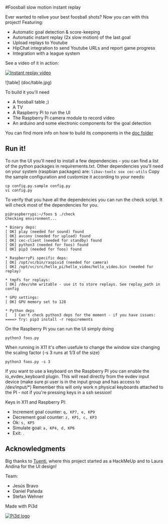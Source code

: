 #Foosball slow motion instant replay

Ever wanted to relive your best foosball shots? Now you can with this project!
Featuring:
 * Automatic goal detection & score-keeping
 * Automatic instant replay (2x slow motion) of the last goal
 * Upload replays to Youtube
 * HipChat integration to send Youtube URLs and report game progress
 * Integration with a league system

See a video of it in action:

[![Instant replay video](https://img.youtube.com/vi/BXMhitiaXEE/0.jpg)](https://www.youtube.com/watch?v=BXMhitiaXEE)

![table]
(doc/table.jpg)

To build it you'll need
 * A foosball table ;)
 * A TV
 * A Raspberry Pi to run the UI
 * The Raspberry Pi camera module to record video
 * An arduino and some electronic components for the goal detection

You can find more info on how to build its components in the [doc folder](doc/HWSetup.md)

## Run it!

To run the UI you'll need to install a few dependencies - you can find a list of the python packages in requirements.txt.
Other dependencies you'll need on your system (raspbian packages) are: `libav-tools sox cec-utils`
Copy the sample configuration and customize it according to your needs:
```
cp config.py.sample config.py
vi config.py
```

To verify that you have all the dependencies you can run the check script. It will check most of the dependencies for you.
```
pi@raspberrypi:~/foos $ ./check
Checking environment...

* Binary deps:
[ OK] play (needed for sound) found
[ OK] avconv (needed for upload) found
[ OK] cec-client (needed for standby) found
[ OK] python3 (needed for foos) found
[ OK] pip3 (needed for foos) found

* RaspberryPi specific deps:
[ OK] /opt/vc/bin/raspivid (needed for camera)
[ OK] /opt/vc/src/hello_pi/hello_video/hello_video.bin (needed for replay)

* tmpfs for replays:
[ OK] /dev/shm writable - use it to store replays. See replay_path in config

* GPU settings:
[ OK] GPU memory set to 128

* Python deps
[   ] Can't check python3 deps for the moment - if you have issues:
====> Try: pip3 install -r requirements 
```

On the Raspberry Pi you can run the UI simply doing
```
python3 foos.py
```

When running in X11 it's often usefule to change the window size changing the scaling factor (-s 3 runs at 1/3 of the size)
```
python3 foos.py -s 3
```

If you want to use a keyboard on the Raspberry PI you can enable the io_evdev_keyboard plugin.
This will read directly from the evdev input device (make sure pi user is in the input group and has access to /dev/input/*)
Remember this will only work n physical keyboards attached to the PI - not if you're pressing keys in a ssh session!

Keys in X11 and Raspberry PI:
 * Increment goal counter: `q, KP7, e, KP9`
 * Decrement goal counter: `z, KP1, c, KP3`
 * Ok: `s, KP5`
 * Simulate goal: `a, KP4, d, KP6`
 * Exit: `.`

## Acknowledgments

Big thanks to [Tuenti](http://www.tuenti.com), where this project started as a HackMeUp and to Laura Andina for the UI design!

Team:
 * Jesús Bravo
 * Daniel Pañeda
 * Stefan Wehner

Made with Pi3d

[![Pi3d logo](https://raw.githubusercontent.com/tipam/pi3d/master/images/rpilogoshad128.png)](https://pi3d.github.io/)
